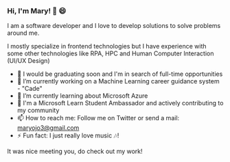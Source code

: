 ### Hi, I'm Mary! :wave: :smile:


I am a software developer and I love to develop solutions to solve problems around me. 

I mostly specialize in frontend technologies but I have experience with some other technologies like RPA, HPC and Human Computer Interaction (UI/UX Design)

- 👜 I would be graduating soon and I'm in search of full-time opportunities
-  🔭 I’m currently working on a Machine Learning career guidance system - "Cade"
- 🌱 I’m currently learning about Microsoft Azure
- :star2: I'm a Microsoft Learn Student Ambassador and actively contributing to my community
- 📫 How to reach me: Follow me on Twitter or send a mail: maryojo3@gmail.com
- ⚡ Fun fact: I just really love music :notes:!
<!-- - 👯 I’m looking to collaborate on ... -->
<!-- - 🤔 I’m looking for help with ... -->
<!-- - 💬 Ask me about ... -->
<!-- - 😄 Pronouns: ... -->

It was nice meeting you, do check out my work!
